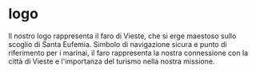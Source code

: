 # logo
Il nostro logo rappresenta il faro di Vieste, che si erge maestoso sullo scoglio di Santa Eufemia. Simbolo di  navigazione sicura e punto di riferimento per i marinai, il faro rappresenta la nostra connessione con la città  di Vieste e l'importanza del turismo nella nostra missione.
